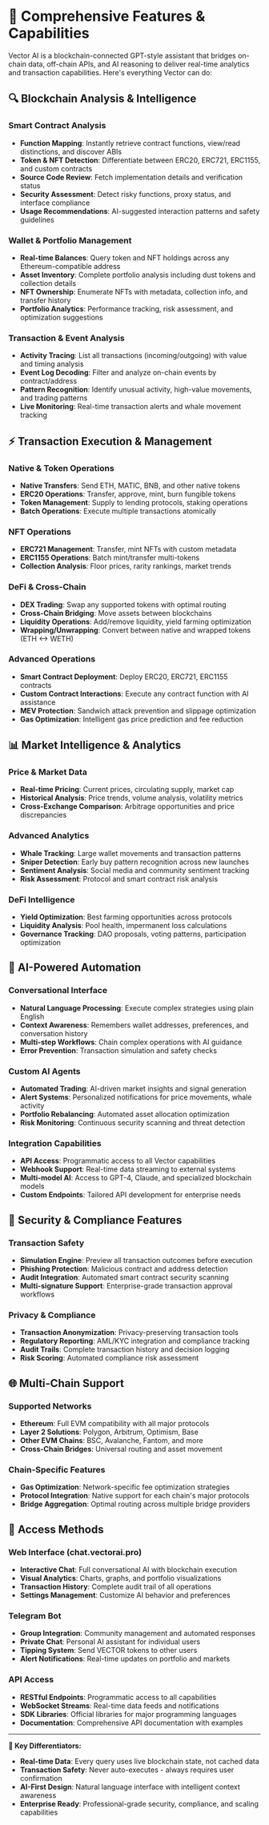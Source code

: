 # 💎 Comprehensive Features & Capabilities

Vector AI is a blockchain-connected GPT-style assistant that bridges on-chain data, off-chain APIs, and AI reasoning to deliver real-time analytics and transaction capabilities. Here's everything Vector can do:

## 🔍 **Blockchain Analysis & Intelligence**

### Smart Contract Analysis
- **Function Mapping**: Instantly retrieve contract functions, view/read distinctions, and discover ABIs
- **Token & NFT Detection**: Differentiate between ERC20, ERC721, ERC1155, and custom contracts
- **Source Code Review**: Fetch implementation details and verification status
- **Security Assessment**: Detect risky functions, proxy status, and interface compliance
- **Usage Recommendations**: AI-suggested interaction patterns and safety guidelines

### Wallet & Portfolio Management
- **Real-time Balances**: Query token and NFT holdings across any Ethereum-compatible address
- **Asset Inventory**: Complete portfolio analysis including dust tokens and collection details
- **NFT Ownership**: Enumerate NFTs with metadata, collection info, and transfer history
- **Portfolio Analytics**: Performance tracking, risk assessment, and optimization suggestions

### Transaction & Event Analysis
- **Activity Tracing**: List all transactions (incoming/outgoing) with value and timing analysis
- **Event Log Decoding**: Filter and analyze on-chain events by contract/address
- **Pattern Recognition**: Identify unusual activity, high-value movements, and trading patterns
- **Live Monitoring**: Real-time transaction alerts and whale movement tracking

## ⚡ **Transaction Execution & Management**

### Native & Token Operations
- **Native Transfers**: Send ETH, MATIC, BNB, and other native tokens
- **ERC20 Operations**: Transfer, approve, mint, burn fungible tokens
- **Token Management**: Supply to lending protocols, staking operations
- **Batch Operations**: Execute multiple transactions atomically

### NFT Operations
- **ERC721 Management**: Transfer, mint NFTs with custom metadata
- **ERC1155 Operations**: Batch mint/transfer multi-tokens
- **Collection Analysis**: Floor prices, rarity rankings, market trends

### DeFi & Cross-Chain
- **DEX Trading**: Swap any supported tokens with optimal routing
- **Cross-Chain Bridging**: Move assets between blockchains
- **Liquidity Operations**: Add/remove liquidity, yield farming optimization
- **Wrapping/Unwrapping**: Convert between native and wrapped tokens (ETH <-> WETH)

### Advanced Operations
- **Smart Contract Deployment**: Deploy ERC20, ERC721, ERC1155 contracts
- **Custom Contract Interactions**: Execute any contract function with AI assistance
- **MEV Protection**: Sandwich attack prevention and slippage optimization
- **Gas Optimization**: Intelligent gas price prediction and fee reduction

## 📊 **Market Intelligence & Analytics**

### Price & Market Data
- **Real-time Pricing**: Current prices, circulating supply, market cap
- **Historical Analysis**: Price trends, volume analysis, volatility metrics
- **Cross-Exchange Comparison**: Arbitrage opportunities and price discrepancies

### Advanced Analytics
- **Whale Tracking**: Large wallet movements and transaction patterns
- **Sniper Detection**: Early buy pattern recognition across new launches
- **Sentiment Analysis**: Social media and community sentiment tracking
- **Risk Assessment**: Protocol and smart contract risk analysis

### DeFi Intelligence
- **Yield Optimization**: Best farming opportunities across protocols
- **Liquidity Analysis**: Pool health, impermanent loss calculations
- **Governance Tracking**: DAO proposals, voting patterns, participation optimization

## 🤖 **AI-Powered Automation**

### Conversational Interface
- **Natural Language Processing**: Execute complex strategies using plain English
- **Context Awareness**: Remembers wallet addresses, preferences, and conversation history
- **Multi-step Workflows**: Chain complex operations with AI guidance
- **Error Prevention**: Transaction simulation and safety checks

### Custom AI Agents
- **Automated Trading**: AI-driven market insights and signal generation
- **Alert Systems**: Personalized notifications for price movements, whale activity
- **Portfolio Rebalancing**: Automated asset allocation optimization
- **Risk Monitoring**: Continuous security scanning and threat detection

### Integration Capabilities
- **API Access**: Programmatic access to all Vector capabilities
- **Webhook Support**: Real-time data streaming to external systems
- **Multi-model AI**: Access to GPT-4, Claude, and specialized blockchain models
- **Custom Endpoints**: Tailored API development for enterprise needs

## 🔐 **Security & Compliance Features**

### Transaction Safety
- **Simulation Engine**: Preview all transaction outcomes before execution
- **Phishing Protection**: Malicious contract and address detection
- **Audit Integration**: Automated smart contract security scanning
- **Multi-signature Support**: Enterprise-grade transaction approval workflows

### Privacy & Compliance
- **Transaction Anonymization**: Privacy-preserving transaction tools
- **Regulatory Reporting**: AML/KYC integration and compliance tracking
- **Audit Trails**: Complete transaction history and decision logging
- **Risk Scoring**: Automated compliance risk assessment

## 🌐 **Multi-Chain Support**

### Supported Networks
- **Ethereum**: Full EVM compatibility with all major protocols
- **Layer 2 Solutions**: Polygon, Arbitrum, Optimism, Base
- **Other EVM Chains**: BSC, Avalanche, Fantom, and more
- **Cross-Chain Bridges**: Universal routing and asset movement

### Chain-Specific Features
- **Gas Optimization**: Network-specific fee optimization strategies
- **Protocol Integration**: Native support for each chain's major protocols
- **Bridge Aggregation**: Optimal routing across multiple bridge providers

## 📱 **Access Methods**

### Web Interface (chat.vectorai.pro)
- **Interactive Chat**: Full conversational AI with blockchain execution
- **Visual Analytics**: Charts, graphs, and portfolio visualizations
- **Transaction History**: Complete audit trail of all operations
- **Settings Management**: Customize AI behavior and preferences

### Telegram Bot
- **Group Integration**: Community management and automated responses
- **Private Chat**: Personal AI assistant for individual users
- **Tipping System**: Send VECTOR tokens to other users
- **Alert Notifications**: Real-time updates on portfolio and markets

### API Access
- **RESTful Endpoints**: Programmatic access to all capabilities
- **WebSocket Streams**: Real-time data feeds and notifications
- **SDK Libraries**: Official libraries for major programming languages
- **Documentation**: Comprehensive API documentation with examples

---

**🎯 Key Differentiators:**
- **Real-time Data**: Every query uses live blockchain state, not cached data
- **Transaction Safety**: Never auto-executes - always requires user confirmation
- **AI-First Design**: Natural language interface with intelligent context awareness
- **Enterprise Ready**: Professional-grade security, compliance, and scaling capabilities 